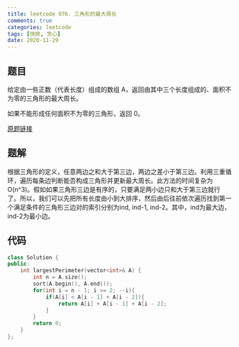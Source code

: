 ```yaml
---
title: leetcode 976. 三角形的最大周长
comments: true
categories: leetcode
tags: [快排, 贪心]
date: 2020-11-29
---
```


## 题目
给定由一些正数（代表长度）组成的数组 A，返回由其中三个长度组成的、面积不为零的三角形的最大周长。

如果不能形成任何面积不为零的三角形，返回 0。

[原题链接](https://leetcode-cn.com/problems/largest-perimeter-triangle/)
## 题解
根据三角形的定义，任意两边之和大于第三边，两边之差小于第三边。利用三重循环，遍历每条边判断能否构成三角形并更新最大周长。此方法的时间复杂为O(n^3)。假如如果三角形三边是有序的，只要满足两小边只和大于第三边就行了。所以，我们可以先把所有长度由小到大排序，然后由后往前依次遍历找到第一个满足条件的三角形三边对的索引分别为ind, ind-1, ind-2。其中，ind为最大边，ind-2为最小边。
## 代码
```cpp 
class Solution {
public:
    int largestPerimeter(vector<int>& A) {
        int n = A.size();
        sort(A.begin(), A.end());
        for(int i = n - 1; i >= 2; --i){
            if(A[i] < A[i - 1] + A[i - 2]){
                return A[i] + A[i - 1] + A[i - 2];
            }
        }
        return 0;
    }
};
```